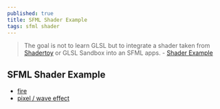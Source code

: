 ```yaml
---
published: true
title: SFML Shader Example
tags: sfml shader
---
```

> The goal is not to learn GLSL but to integrate a shader taken from [Shadertoy](https://www.shadertoy.com/) or GLSL Sandbox into an SFML apps. - [Shader Example](http://www.glusoft.com/tuto/SFML-shader-example)

## SFML Shader Example
- [fire](http://www.glusoft.com/tuto/SFML-shader-example)
- [pixel / wave effect](https://github.com/oprypin/crsfml/blob/master/examples/shader.cr)

